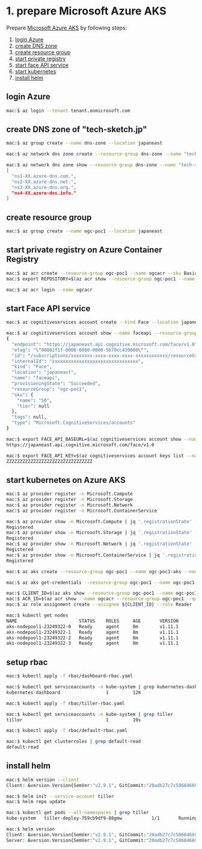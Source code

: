 # 1. prepare Microsoft Azure AKS

Prepare [Microsoft Azure AKS](https://azure.microsoft.com/en-us/services/container-service/) by following steps:

1. [login Azure](#login-azure)
1. [create DNS zone](#create-dns-zone-of-examplecom)
1. [create resource group](#create-resource-group)
1. [start private registry](#start-private-registry-on-azure-container-registry)
1. [start face API service](#start-face-api-service)
1. [start kubernetes](#start-kubernetes-on-azure-aks)
1. [install helm](#install-helm)


## login Azure

```bash
mac:$ az login --tenant tenant.onmicrosoft.com
```

## create DNS zone of "tech-sketch.jp"

```bash
mac:$ az group create --name dns-zone --location japaneast
```

```bash
mac:$ az network dns zone create --resource-group dns-zone --name "tech-sketch.jp"
```

```bash
mac:$ az network dns zone show --resource-group dns-zone --name "tech-sketch.jp" | jq ".nameServers"
[
  "ns1-XX.azure-dns.com.",
  "ns2-XX.azure-dns.net.",
  "ns3-XX.azure-dns.org.",
  "ns4-XX.azure-dns.info."
]
```

## create resource group

```bash
mac:$ az group create --name ogc-poc1 --location japaneast
```

## start private registry on Azure Container Registry

```bash
mac:$ az acr create --resource-group ogc-poc1 --name ogcacr --sku Basic
mac:$ export REPOSITORY=$(az acr show --resource-group ogc-poc1 --name ogcacr | jq '.loginServer' -r); echo ${REPOSITORY}
```

```bash
mac:$ az acr login --name ogcacr
```

## start Face API service

```bash
mac:$ az cognitiveservices account create --kind Face --location japaneast --name faceapi --resource-group ogc-poc1 --sku S0 --yes
```
```bash
mac:$ az cognitiveservices account show --name faceapi --resource-group ogc-poc1
{
  "endpoint": "https://japaneast.api.cognitive.microsoft.com/face/v1.0",
  "etag": "\"00002f1f-0000-0000-0000-5b70cc430000\"",
  "id": "/subscriptions/xxxxxxxx-xxxx-xxxx-xxxx-xxxxxxxxxxxx/resourceGroups/ogc-poc1/providers/Microsoft.CognitiveServices/accounts/faceapi",
  "internalId": "xxxxxxxxxxxxxxxxxxxxxxxxxxxxxxxx",
  "kind": "Face",
  "location": "japaneast",
  "name": "faceapi",
  "provisioningState": "Succeeded",
  "resourceGroup": "ogc-poc1",
  "sku": {
    "name": "S0",
    "tier": null
  },
  "tags": null,
  "type": "Microsoft.CognitiveServices/accounts"
}
```
```bash
mac:$ export FACE_API_BASEURL=$(az cognitiveservices account show --name faceapi --resource-group ogc-poc1 | jq .endpoint -r);echo ${FACE_API_BASEURL}
https://japaneast.api.cognitive.microsoft.com/face/v1.0
```
```bash
mac:$ export FACE_API_KEY=$(az cognitiveservices account keys list --name faceapi --resource-group ogc-poc1 | jq .key1 -r);echo ${FACE_API_KEY}
ZZZZZZZZZZZZZZZZZZZZZZZZZZZZZZZZ
```

## start kubernetes on Azure AKS

```bash
mac:$ az provider register -n Microsoft.Compute
mac:$ az provider register -n Microsoft.Storage
mac:$ az provider register -n Microsoft.Network
mac:$ az provider register -n Microsoft.ContainerService
```

```bash
mac:$ az provider show -n Microsoft.Compute | jq '.registrationState' -r
Registered
mac:$ az provider show -n Microsoft.Storage | jq '.registrationState' -r
Registered
mac:$ az provider show -n Microsoft.Network | jq '.registrationState' -r
Registered
mac:$ az provider show -n Microsoft.ContainerService | jq '.registrationState' -r
Registered
```

```bash
mac:$ az aks create --resource-group ogc-poc1 --name ogc-poc1-aks --node-count 4 --ssh-key-value $HOME/.ssh/azure.pub --enable-rbac --node-vm-size Standard_D2s_v3 --kubernetes-version 1.11.1
```

```bash
mac:$ az aks get-credentials --resource-group ogc-poc1 --name ogc-poc1-aks
```

```bash
mac:$ CLIENT_ID=$(az aks show --resource-group ogc-poc1 --name ogc-poc1-aks --query "servicePrincipalProfile.clientId" --output tsv);echo ${CLIENT_ID}
mac:$ ACR_ID=$(az acr show --name ogcacr --resource-group ogc-poc1 --query "id" --output tsv); echo ${ACR_ID}
mac:$ az role assignment create --assignee ${CLIENT_ID} --role Reader --scope ${ACR_ID}
```

```bash
mac:$ kubectl get nodes
NAME                       STATUS    ROLES     AGE       VERSION
aks-nodepool1-23249322-0   Ready     agent     8m        v1.11.1
aks-nodepool1-23249322-1   Ready     agent     8m        v1.11.1
aks-nodepool1-23249322-2   Ready     agent     8m        v1.11.1
aks-nodepool1-23249322-3   Ready     agent     8m        v1.11.1
```

## setup rbac

```bash
mac:$ kubectl apply -f rbac/dashboard-rbac.yaml
```
```bash
mac:$ kubectl get serviceaccounts -n kube-system | grep kubernetes-dashboard
kubernetes-dashboard                 1         12m
```

```bash
mac:$ kubectl apply -f rbac/tiller-rbac.yaml
```
```bash
mac:$ kubectl get serviceaccounts -n kube-system | grep tiller
tiller                               1         19s
```

```bash
mac:$ kubectl apply -f rbac/default-rbac.yaml
```
```bash
mac:$ kubectl get clusterroles | grep default-read
default-read                                                           1m
```

## install helm
```bash
mac:$ helm version --client
Client: &version.Version{SemVer:"v2.9.1", GitCommit:"20adb27c7c5868466912eebdf6664e7390ebe710", GitTreeState:"clean"}
```

```bash
mac:$ helm init --service-account tiller
mac:$ helm repo update
```

```bash
mac:$ kubectl get pods --all-namespaces | grep tiller
kube-system   tiller-deploy-759cb9df9-88gmw           1/1       Running   0          1m
```

```bash
mac:$ helm version
Client: &version.Version{SemVer:"v2.9.1", GitCommit:"20adb27c7c5868466912eebdf6664e7390ebe710", GitTreeState:"clean"}
Server: &version.Version{SemVer:"v2.9.1", GitCommit:"20adb27c7c5868466912eebdf6664e7390ebe710", GitTreeState:"clean"}
```
